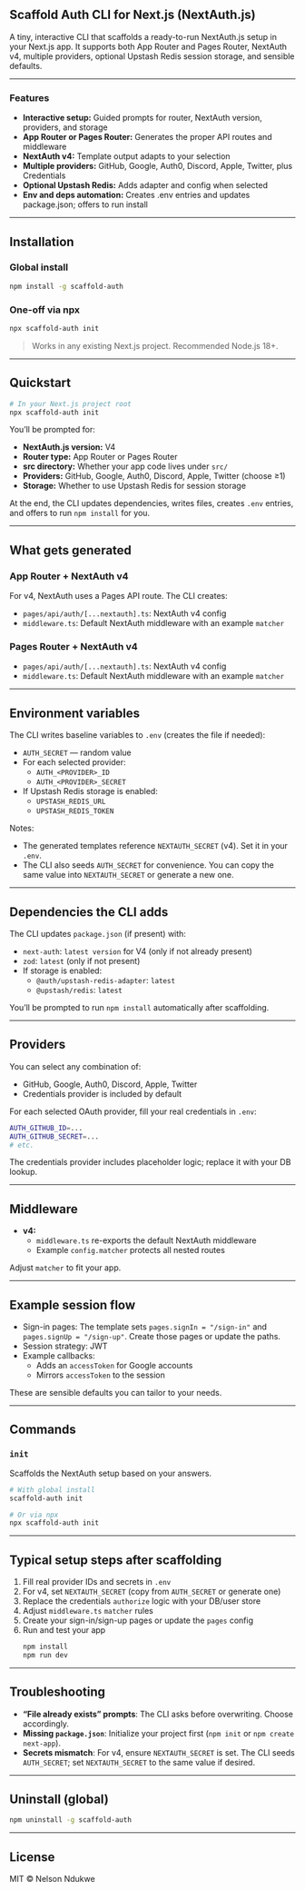 ## Scaffold Auth CLI for Next.js (NextAuth.js)

A tiny, interactive CLI that scaffolds a ready-to-run NextAuth.js setup in your Next.js app. It supports both App Router and Pages Router, NextAuth v4, multiple providers, optional Upstash Redis session storage, and sensible defaults.

---

### Features
- **Interactive setup:** Guided prompts for router, NextAuth version, providers, and storage
- **App Router or Pages Router:** Generates the proper API routes and middleware
- **NextAuth v4:** Template output adapts to your selection
- **Multiple providers:** GitHub, Google, Auth0, Discord, Apple, Twitter, plus Credentials
- **Optional Upstash Redis:** Adds adapter and config when selected
- **Env and deps automation:** Creates .env entries and updates package.json; offers to run install

---

## Installation

### Global install
```bash
npm install -g scaffold-auth
```

### One-off via npx
```bash
npx scaffold-auth init
```

> Works in any existing Next.js project. Recommended Node.js 18+.

---

## Quickstart

```bash
# In your Next.js project root
npx scaffold-auth init
```

You’ll be prompted for:
- **NextAuth.js version:**  V4
- **Router type:** App Router or Pages Router
- **src directory:** Whether your app code lives under `src/`
- **Providers:** GitHub, Google, Auth0, Discord, Apple, Twitter (choose ≥1)
- **Storage:** Whether to use Upstash Redis for session storage

At the end, the CLI updates dependencies, writes files, creates `.env` entries, and offers to run `npm install` for you.

---

## What gets generated

### App Router + NextAuth v4
For v4, NextAuth uses a Pages API route. The CLI creates:
- `pages/api/auth/[...nextauth].ts`: NextAuth v4 config
- `middleware.ts`: Default NextAuth middleware with an example `matcher`

### Pages Router + NextAuth v4
- `pages/api/auth/[...nextauth].ts`: NextAuth v4 config
- `middleware.ts`: Default NextAuth middleware with an example `matcher`

---

## Environment variables
The CLI writes baseline variables to `.env` (creates the file if needed):
- `AUTH_SECRET` — random value
- For each selected provider:
  - `AUTH_<PROVIDER>_ID`
  - `AUTH_<PROVIDER>_SECRET`
- If Upstash Redis storage is enabled:
  - `UPSTASH_REDIS_URL`
  - `UPSTASH_REDIS_TOKEN`

Notes:
- The generated templates reference `NEXTAUTH_SECRET` (v4). Set it in your `.env`.
- The CLI also seeds `AUTH_SECRET` for convenience. You can copy the same value into `NEXTAUTH_SECRET` or generate a new one.

---

## Dependencies the CLI adds
The CLI updates `package.json` (if present) with:
- `next-auth`: `latest version` for V4 (only if not already present)
- `zod`: `latest` (only if not present)
- If storage is enabled:
  - `@auth/upstash-redis-adapter`: `latest`
  - `@upstash/redis`: `latest`

You’ll be prompted to run `npm install` automatically after scaffolding.

---

## Providers
You can select any combination of:
- GitHub, Google, Auth0, Discord, Apple, Twitter
- Credentials provider is included by default

For each selected OAuth provider, fill your real credentials in `.env`:
```bash
AUTH_GITHUB_ID=...
AUTH_GITHUB_SECRET=...
# etc.
```

The credentials provider includes placeholder logic; replace it with your DB lookup.

---

## Middleware
- **v4:**
  - `middleware.ts` re-exports the default NextAuth middleware
  - Example `config.matcher` protects all nested routes

Adjust `matcher` to fit your app.

---

## Example session flow
- Sign-in pages: The template sets `pages.signIn = "/sign-in"` and `pages.signUp = "/sign-up"`. Create those pages or update the paths.
- Session strategy: JWT
- Example callbacks:
  - Adds an `accessToken` for Google accounts
  - Mirrors `accessToken` to the session

These are sensible defaults you can tailor to your needs.

---

## Commands

### `init`
Scaffolds the NextAuth setup based on your answers.

```bash
# With global install
scaffold-auth init

# Or via npx
npx scaffold-auth init
```

---

## Typical setup steps after scaffolding
1. Fill real provider IDs and secrets in `.env`
2. For v4, set `NEXTAUTH_SECRET` (copy from `AUTH_SECRET` or generate one)
3. Replace the credentials `authorize` logic with your DB/user store
4. Adjust `middleware.ts` `matcher` rules
5. Create your sign-in/sign-up pages or update the `pages` config
6. Run and test your app
   ```bash
   npm install
   npm run dev
   ```

---

## Troubleshooting
- **“File already exists” prompts**: The CLI asks before overwriting. Choose accordingly.
- **Missing `package.json`**: Initialize your project first (`npm init` or `npm create next-app`).
- **Secrets mismatch**: For v4, ensure `NEXTAUTH_SECRET` is set. The CLI seeds `AUTH_SECRET`; set `NEXTAUTH_SECRET` to the same value if desired.

---

## Uninstall (global)
```bash
npm uninstall -g scaffold-auth
```

---

## License
MIT © Nelson Ndukwe  